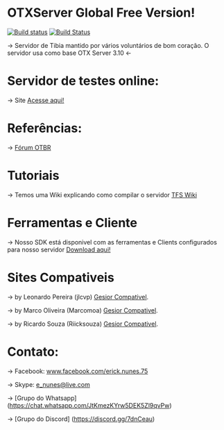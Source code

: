 # OTXServer Global Free Version!  
[![Build status](https://ci.appveyor.com/api/projects/status/91062aadnesgwa4d?svg=true)](https://ci.appveyor.com/project/malucooo/otxserver-new)
[![Build Status](https://travis-ci.com/malucooo/otxserver-new.svg?branch=master)](https://travis-ci.com/malucooo/otxserver-new)

-> Servidor de Tibia mantido por vários voluntários de  bom coração. O servidor usa como base OTX Server 3.10 <- 

# Servidor de testes online:
-> Site [Acesse aqui!](http://www.otserv.com.br)

# Referências:
-> [Fórum OTBR](http://www.otserv.com.br)

# Tutoriais
-> Temos uma Wiki explicando como compilar o servidor  [TFS Wiki](https://github.com/otland/forgottenserver/wiki/Compiling)

# Ferramentas e Cliente
-> Nosso SDK está disponivel com as ferramentas e Clients configurados para nosso servidor [Download aqui!](https://gitlab.com/guilhermesidney/cliente10/-/archive/master/cliente10-master.zip)

# Sites Compativeis
-> by Leonardo Pereira (jlcvp) [Gesior Compativel](https://github.com/jlcvp/GesiorMonteiro/archive/master.zip).

-> by Marco Oliveira (Marcomoa) [Gesior Compativel](https://github.com/marcomoa/Gesior-AAC/archive/master.zip).

-> by Ricardo Souza (Riicksouza) [Gesior Compativel](https://github.com/Riicksouzaa/TheRealGesiorFerobra/archive/master.zip).

# Contato:
-> Facebook: www.facebook.com/erick.nunes.75

-> Skype: e_nunes@live.com

-> [Grupo do Whatsapp] (https://chat.whatsapp.com/JtKmezKYrw5DEK5Zl9qvPw)

-> [Grupo do Discord] (https://discord.gg/7dnCeau)
